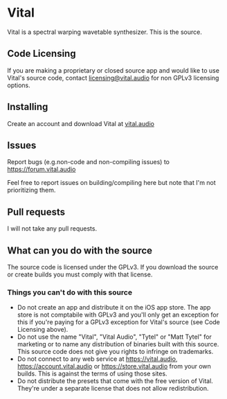 # Vital
Vital is a spectral warping wavetable synthesizer. This is the source.

## Code Licensing
If you are making a proprietary or closed source app and would like to use Vital's source code, contact licensing@vital.audio for non GPLv3 licensing options.

## Installing
Create an account and download Vital at [vital.audio](https://vital.audio)

## Issues
Report bugs (e.g.non-code and non-compiling issues) to https://forum.vital.audio

Feel free to report issues on building/compiling here but note that I'm not prioritizing them.

## Pull requests
I will not take any pull requests.

## What can you do with the source
The source code is licensed under the GPLv3. If you download the source or create builds you must comply with that license.

### Things you can't do with this source
 - Do not create an app and distribute it on the iOS app store. The app store is not comptabile with GPLv3 and you'll only get an exception for this if you're paying for a GPLv3 exception for Vital's source (see Code Licensing above).
 - Do not use the name "Vital", "Vital Audio", "Tytel" or "Matt Tytel" for marketing or to name any distribution of binaries built with this source. This source code does not give you rights to infringe on trademarks.
 - Do not connect to any web service at https://vital.audio, https://account.vital.audio or https://store.vital.audio from your own builds. This is against the terms of using those sites.
 - Do not distribute the presets that come with the free version of Vital. They're under a separate license that does not allow redistribution.
